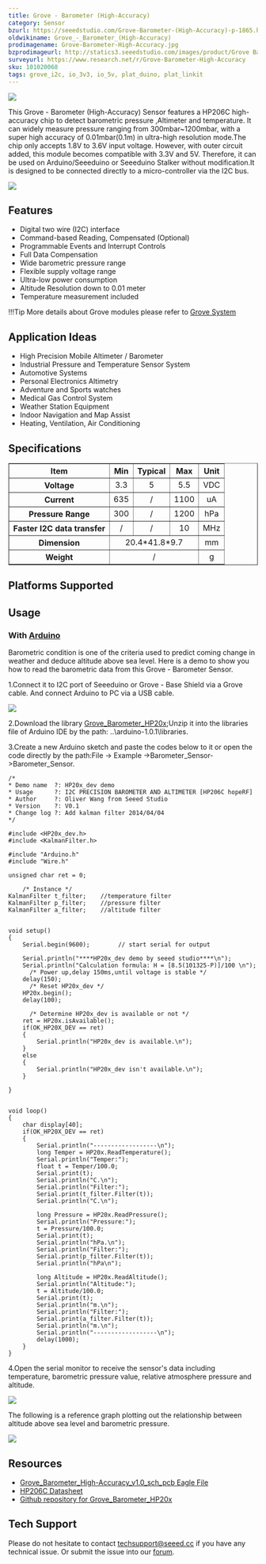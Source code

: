 ```yaml
---
title: Grove - Barometer (High-Accuracy)
category: Sensor
bzurl: https://seeedstudio.com/Grove-Barometer-(High-Accuracy)-p-1865.html
oldwikiname: Grove_-_Barometer_(High-Accuracy)
prodimagename: Grove-Barometer-High-Accuracy.jpg
bzprodimageurl: http://statics3.seeedstudio.com/images/product/Grove Barometer High-Accuracy.jpg
surveyurl: https://www.research.net/r/Grove-Barometer-High-Accuracy
sku: 101020068
tags: grove_i2c, io_3v3, io_5v, plat_duino, plat_linkit
---
```


![](https://raw.githubusercontent.com/SeeedDocument/Grove-Barometer-High-Accuracy/master/img/Grove-Barometer-High-Accuracy.jpg)

This Grove - Barometer (High-Accuracy) Sensor features a HP206C high-accuracy chip to detect barometric pressure ,Altimeter and temperature. It can widely measure pressure ranging from 300mbar~1200mbar, with a super high accuracy of 0.01mbar(0.1m) in ultra-high resolution mode.The chip only accepts 1.8V to 3.6V input voltage. However, with outer circuit added, this module becomes compatible with 3.3V and 5V. Therefore, it can be used on Arduino/Seeeduino or Seeeduino Stalker without modification.It is designed to be connected directly to a micro-controller via the I2C bus.

[![](https://raw.githubusercontent.com/SeeedDocument/common/master/Get_One_Now_Banner.png)](http://www.seeedstudio.com/Grove-Barometer-(High-Accuracy)-p-1865.html)


Features
--------

-   Digital two wire (I2C) interface
-   Command-based Reading, Compensated (Optional)
-   Programmable Events and Interrupt Controls
-   Full Data Compensation
-   Wide barometric pressure range
-   Flexible supply voltage range
-   Ultra-low power consumption
-   Altitude Resolution down to 0.01 meter
-   Temperature measurement included

!!!Tip
    More details about Grove modules please refer to [Grove System](http://wiki.seeed.cc/Grove_System/)
    
Application Ideas
-----------------

-   High Precision Mobile Altimeter / Barometer
-   Industrial Pressure and Temperature Sensor System
-   Automotive Systems
-   Personal Electronics Altimetry
-   Adventure and Sports watches
-   Medical Gas Control System
-   Weather Station Equipment
-   Indoor Navigation and Map Assist
-   Heating, Ventilation, Air Conditioning

Specifications
--------------

<table border="1" cellspacing="0" width="80%">
<tr>
<th scope="col">
Item
</th>
<th scope="col">
Min
</th>
<th scope="col">
Typical
</th>
<th scope="col">
Max
</th>
<th scope="col">
Unit
</th>
</tr>
<tr align="center">
<th scope="row">
Voltage
</th>
<td>
3.3
</td>
<td>
5
</td>
<td>
5.5
</td>
<td>
VDC
</td>
</tr>
<tr align="center">
<th scope="row">
Current
</th>
<td>
635
</td>
<td>
/
</td>
<td>
1100
</td>
<td>
uA
</td>
</tr>
<tr align="center">
<th scope="row">
Pressure Range
</th>
<td>
300
</td>
<td>
/
</td>
<td>
1200
</td>
<td>
hPa
</td>
</tr>
<tr align="center">
<th scope="row">
Faster I2C data transfer
</th>
<td>
/
</td>
<td>
/
</td>
<td>
10
</td>
<td>
MHz
</td>
</tr>
<tr align="center">
<th scope="row">
Dimension
</th>
<td colspan="3">
20.4*41.8*9.7
</td>
<td>
mm
</td>
</tr>
<tr align="center">
<th scope="row">
Weight
</th>
<td colspan="3">
/
</td>
<td>
g
</td>
</tr>
</table>

Platforms Supported
-------------------

Usage
-----

### With [Arduino](/Arduino "Arduino")

Barometric condition is one of the criteria used to predict coming change in weather and deduce altitude above sea level. Here is a demo to show you how to read the barometric data from this Grove - Barometer Sensor.

1.Connect it to I2C port of Seeeduino or Grove - Base Shield via a Grove cable. And connect Arduino to PC via a USB cable.

![](https://raw.githubusercontent.com/SeeedDocument/Grove-Barometer-High-Accuracy/master/img/Grove-Barometer_Sensor_hard.JPG)

2.Download the library [Grove_Barometer_HP20x](https://github.com/Seeed-Studio/Grove_Barometer_HP20x);Unzip it into the libraries file of Arduino IDE by the path: ..\\arduino-1.0.1\\libraries.

3.Create a new Arduino sketch and paste the codes below to it or open the code directly by the path:File -&gt; Example ->Barometer_Sensor->Barometer_Sensor.

```
/*
* Demo name  ?: HP20x_dev demo
* Usage      ?: I2C PRECISION BAROMETER AND ALTIMETER [HP206C hopeRF]
* Author     ?: Oliver Wang from Seeed Studio
* Version    ?: V0.1
* Change log ?: Add kalman filter 2014/04/04
*/

#include <HP20x_dev.h>
#include <KalmanFilter.h>

#include "Arduino.h"
#include "Wire.h"

unsigned char ret = 0;

    /* Instance */
KalmanFilter t_filter;    //temperature filter
KalmanFilter p_filter;    //pressure filter
KalmanFilter a_filter;    //altitude filter


void setup()
{
    Serial.begin(9600);        // start serial for output

    Serial.println("****HP20x_dev demo by seeed studio****\n");
    Serial.println("Calculation formula: H = [8.5(101325-P)]/100 \n");
      /* Power up,delay 150ms,until voltage is stable */
    delay(150);
      /* Reset HP20x_dev */
    HP20x.begin();
    delay(100);

      /* Determine HP20x_dev is available or not */
    ret = HP20x.isAvailable();
    if(OK_HP20X_DEV == ret)
    {
        Serial.println("HP20x_dev is available.\n");
    }
    else
    {
        Serial.println("HP20x_dev isn't available.\n");
    }

}


void loop()
{
    char display[40];
    if(OK_HP20X_DEV == ret)
    {
        Serial.println("------------------\n");
        long Temper = HP20x.ReadTemperature();
        Serial.println("Temper:");
        float t = Temper/100.0;
        Serial.print(t);
        Serial.println("C.\n");
        Serial.println("Filter:");
        Serial.print(t_filter.Filter(t));
        Serial.println("C.\n");

        long Pressure = HP20x.ReadPressure();
        Serial.println("Pressure:");
        t = Pressure/100.0;
        Serial.print(t);
        Serial.println("hPa.\n");
        Serial.println("Filter:");
        Serial.print(p_filter.Filter(t));
        Serial.println("hPa\n");

        long Altitude = HP20x.ReadAltitude();
        Serial.println("Altitude:");
        t = Altitude/100.0;
        Serial.print(t);
        Serial.println("m.\n");
        Serial.println("Filter:");
        Serial.print(a_filter.Filter(t));
        Serial.println("m.\n");
        Serial.println("------------------\n");
        delay(1000);
    }
}
```

4.Open the serial monitor to receive the sensor's data including temperature, barometric pressure value, relative atmosphere pressure and altitude.

![](https://raw.githubusercontent.com/SeeedDocument/Grove-Barometer-High-Accuracy/master/img/Barometer_Sensor.jpg)

The following is a reference graph plotting out the relationship between altitude above sea level and barometric pressure.

![](https://raw.githubusercontent.com/SeeedDocument/Grove-Barometer-High-Accuracy/master/img/Pressure_and_Altitude.jpg)

Resources
---------

-   [Grove_Barometer_High-Accuracy_v1.0_sch_pcb Eagle File](https://raw.githubusercontent.com/SeeedDocument/Grove-Barometer-High-Accuracy/master/res/Grove_Barometer_High-Accuracy_v1.0_sch_pcb.zip)
-   [HP206C Datasheet](https://raw.githubusercontent.com/SeeedDocument/Grove-Barometer-High-Accuracy/master/res/HP206C_Datasheet.pdf)
-   [Github repository for Grove\_Barometer\_HP20x](https://github.com/Seeed-Studio/Grove_Barometer_HP20x)


<!-- This Markdown file was created from http://www.seeedstudio.com/wiki/Grove_-_Barometer_(High-Accuracy) -->

## Tech Support
Please do not hesitate to contact [techsupport@seeed.cc](techsupport@seeed.cc) if you have any technical issue. Or submit the issue into our [forum](http://seeedstudio.com/forum/). 